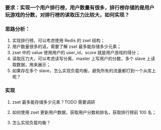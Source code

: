 ### 要求：实现一个用户排行榜，用户数量有很多，排行榜存储的是用户玩游戏的分数，对排行榜的读取压力比较大，如何实现？

### 思路分析：
>
1. 实现排行榜，可以考虑使用 Redis 的 zset 结构；
2. 用户数量很多的话，需要了解 zset 最多能存储多少元素；
3. zset 中的 value 使用用户的 user_id，score 就是用户游戏的得分；
4. 读取压力大，可以考虑读写分离，master 上写用户的分数，多个 slave 上读取数据，用来展示；
5. 如果存在多个 slave，怎么实现负载均衡，避免所有的流量都打到一个从库上呢？

### 实现

1. zset 最多能存储多少元素？TODO 需要调研

2. 如何使用 zset 更新用户数据，获取用户分数和排名，获取排行榜前 100 名；

3. 怎么实现负载均衡？